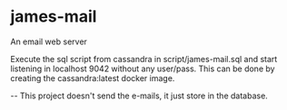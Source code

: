 # james-mail
An email web server

Execute the sql script from cassandra in script/james-mail.sql and start listening in localhost 9042 without any user/pass.
This can be done by creating the cassandra:latest docker image.

--
This project doesn't send the e-mails, it just store in the database.
